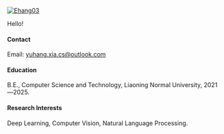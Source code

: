 

[![Ehang03](https://img.shields.io/badge/Ehang03-github-blue?logo=github)](https://github.com/Ehang03)

Hello!

#### Contact

Email: yuhang.xia.cs@outlook.com

#### Education
B.E., Computer Science and Technology, Liaoning Normal University, 2021—2025.

#### Research Interests
Deep Learning, Computer Vision, Natural Language Processing.

